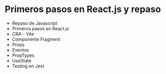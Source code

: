 # Primeros pasos en React.js y repaso 

- Repaso de Javascript
- Primeros pasos en React.js
- CRA - Vite
- Componente Fragment
- Props
- Eventos
- PropTypes
- UseState
- Testing en Jest 